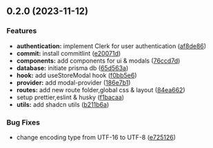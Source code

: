 

## 0.2.0 (2023-11-12)


### Features

* **authentication:** implement Clerk for user authentication ([af8de86](https://github.com/Kalhara-JA/store-admin/commit/af8de86864c06bbdef4dfd841dcbef8e182d0a88))
* **commit:** install commitlint ([e20071d](https://github.com/Kalhara-JA/store-admin/commit/e20071dbf9f14834246f1ea23e9e5241219f35cc))
* **components:** add components for ui & modals ([76ccd7d](https://github.com/Kalhara-JA/store-admin/commit/76ccd7dc3a12a99c4ba85313e3bd03be3fa69b22))
* **database:** initiate prisma db ([65d563a](https://github.com/Kalhara-JA/store-admin/commit/65d563aabbbc5a680f5c14583f12173a61ba6031))
* **hook:** add useStoreModal hook ([f0bb5e6](https://github.com/Kalhara-JA/store-admin/commit/f0bb5e66fb69447d962dbf6bc0db82774fb2d40a))
* **provider:** add modal-provider ([186e7b1](https://github.com/Kalhara-JA/store-admin/commit/186e7b12f1a79d1a2f11f2131c9ac95eb57920be))
* **routes:** add new route folder,global css & layout ([84ea662](https://github.com/Kalhara-JA/store-admin/commit/84ea662c1493c85059313d6ac28ed9089e5f5f0a))
* setup prettier,eslint & husky ([f1bacaa](https://github.com/Kalhara-JA/store-admin/commit/f1bacaaacaef4b086f6481ce0d2f3941c1f4a28c))
* **utils:** add shadcn utils ([b211b6a](https://github.com/Kalhara-JA/store-admin/commit/b211b6a7b5e831f615127c4a1aadb1f5ae5ba3e9))


### Bug Fixes

* change encoding type from UTF-16 to UTF-8 ([e725126](https://github.com/Kalhara-JA/store-admin/commit/e7251261640af6303f18cea1a8aefcba575cf041))
